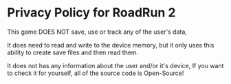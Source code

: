 # Privacy Policy for RoadRun 2

This game DOES NOT save, use or track any of the user's data,

It does need to read and write to the device memory, but it only uses this ability to
create save files and then read them.

It does not has any information about the user and/or it's device,
If you want to check it for yourself, all of the source code is
Open-Source!
